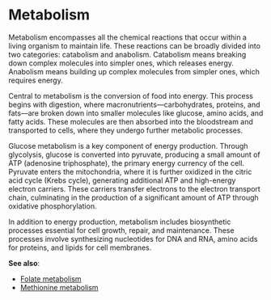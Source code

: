 <!--
source: GPT-4o
tags:
-->

# Metabolism

Metabolism encompasses all the chemical reactions that occur within a living organism to maintain life. These reactions can be broadly divided into two categories: catabolism and anabolism. Catabolism means breaking down complex molecules into simpler ones, which releases energy. Anabolism means building up complex molecules from simpler ones, which requires energy.

Central to metabolism is the conversion of food into energy. This process begins with digestion, where macronutrients—carbohydrates, proteins, and fats—are broken down into smaller molecules like glucose, amino acids, and fatty acids. These molecules are then absorbed into the bloodstream and transported to cells, where they undergo further metabolic processes.

Glucose metabolism is a key component of energy production. Through glycolysis, glucose is converted into pyruvate, producing a small amount of ATP (adenosine triphosphate), the primary energy currency of the cell. Pyruvate enters the mitochondria, where it is further oxidized in the citric acid cycle (Krebs cycle), generating additional ATP and high-energy electron carriers. These carriers transfer electrons to the electron transport chain, culminating in the production of a significant amount of ATP through oxidative phosphorylation.

In addition to energy production, metabolism includes biosynthetic processes essential for cell growth, repair, and maintenance. These processes involve synthesizing nucleotides for DNA and RNA, amino acids for proteins, and lipids for cell membranes.

**See also**:

* [Folate metabolism](../folate-metabolism/)
* [Methionine metabolism](../methionine-metabolism/)

